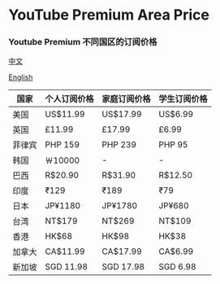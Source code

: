 # YouTube Premium Area Price

### Youtube Premium 不同国区的订阅价格

[中文](https://github.com/ender-zhao/YT-Premium-Area-price/tree/main/Language/Chinese)

[English](https://github.com/ender-zhao/YT-Premium-Area-price/tree/main/Language/English)

国家  |个人订阅价格|家庭订阅价格|学生订阅价格
------|-----------|-----------|----------
美国  |  US$11.99 |  US$17.99 | US$6.99
英国  |  £11.99   |  £17.99   | £6.99
菲律宾|  PHP 159  |  PHP 239  | PHP 95
韩国  |  ￦10000  |  -        | -
巴西  |  R$20.90  |  R$31.90  | R$12.50
印度  |  ₹129     |  ₹189     | ₹79
日本  |  JP¥1180  |  JP¥1780  | JP¥680
台湾  |  NT$179   |  NT$269   | NT$109
香港  |  HK$68    |  HK$98    | HK$38
加拿大|  CA$11.99 |  CA$17.99 | CA$6.99
新加坡|  SGD 11.98|  SGD 17.98| SGD 6.98
